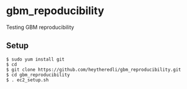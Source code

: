 # gbm_repoducibility
Testing GBM reproducibility

## Setup

```
$ sudo yum install git
$ cd 
$ git clone https://github.com/heytheredli/gbm_reproducibility.git
$ cd gbm_reproducibility
$ . ec2_setup.sh
```


